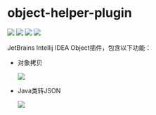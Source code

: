 # object-helper-plugin
![](https://img.shields.io/badge/version-v1.1.0-blue)
![](https://img.shields.io/badge/license-Apache%202-red)
![](https://img.shields.io/badge/size-28%20kB-yellowgreen)
![](https://img.shields.io/badge/download-200%2B-green)

JetBrains Intellij IDEA Object插件，包含以下功能：

- 对象拷贝

  ![](https://image.bigcoder.cn/7fce876e-fa94-4780-bb14-584068c35963.gif)

- Java类转JSON
  
  ![](https://image.bigcoder.cn/20210227223302.gif)